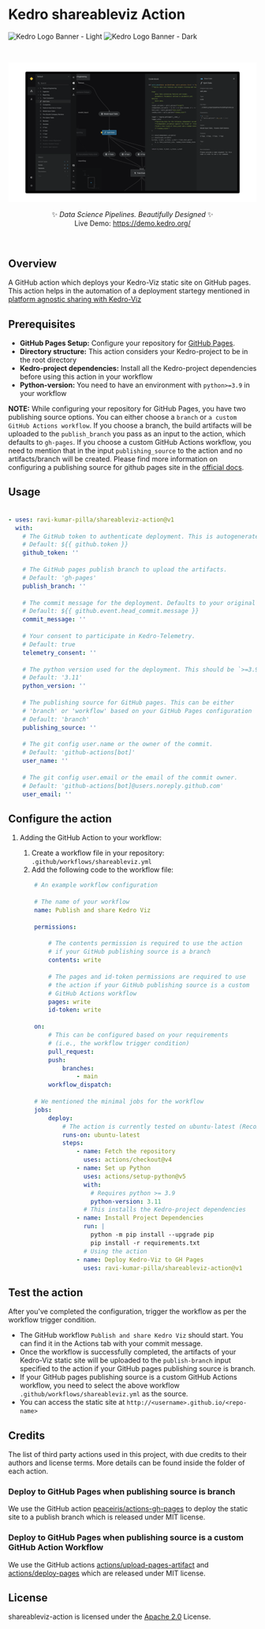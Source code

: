 # Kedro shareableviz Action

![Kedro Logo Banner - Light](https://raw.githubusercontent.com/kedro-org/kedro/main/.github/demo-dark.png#gh-dark-mode-only)
![Kedro Logo Banner - Dark](https://raw.githubusercontent.com/kedro-org/kedro/main/.github/demo-light.png#gh-light-mode-only)

<br />
<p align="center">

![Kedro-Viz Pipeline Visualisation](https://raw.githubusercontent.com/kedro-org/kedro-viz/main/.github/img/banner.png)

</p>

<p align="center">
✨ <em> Data Science Pipelines. Beautifully Designed</em> ✨
<br />
Live Demo: <a href="https://demo.kedro.org/" target="_blank">https://demo.kedro.org/</a>
</p>

<br />

## Overview

A GitHub action which deploys your Kedro-Viz static site on GitHub pages. This action helps in the automation of a deployment startegy mentioned in [platform agnostic sharing with Kedro-Viz](https://docs.kedro.org/projects/kedro-viz/en/v8.0.1/platform_agnostic_sharing_with_kedro_viz.html#static-website-hosting-platforms-such-as-github-pages)

## Prerequisites

- **GitHub Pages Setup:** Configure your repository for [GitHub Pages](https://docs.github.com/en/pages/quickstart).
- **Directory structure:** This action considers your Kedro-project to be in the root directory
- **Kedro-project dependencies:** Install all the Kedro-project dependencies before using this action in your workflow
- **Python-version:** You need to have an environment with `python>=3.9` in your workflow

**NOTE:** While configuring your repository for GitHub Pages, you have two publishing source options. You can either choose a `branch` or `a custom GitHub Actions workflow`. If you choose a branch, the build artifacts will be uploaded to the `publish_branch` you pass as an input to the action, which defaults to `gh-pages`. If you choose a custom GitHub Actions workflow, you need to mention that in the input `publishing_source` to the action and no artifacts/branch will be created. Please find more information on configuring a publishing source for github pages site in the [official docs](https://docs.github.com/en/pages/getting-started-with-github-pages/configuring-a-publishing-source-for-your-github-pages-site).


## Usage

```yaml

- uses: ravi-kumar-pilla/shareableviz-action@v1
  with:
    # The GitHub token to authenticate deployment. This is autogenerated by the action.
    # Default: ${{ github.token }}
    github_token: ''

    # The GitHub pages publish branch to upload the artifacts.
    # Default: 'gh-pages'
    publish_branch: ''

    # The commit message for the deployment. Defaults to your original commit message.
    # Default: ${{ github.event.head_commit.message }}
    commit_message: ''

    # Your consent to participate in Kedro-Telemetry.
    # Default: true
    telemetry_consent: ''

    # The python version used for the deployment. This should be `>=3.9`
    # Default: '3.11'
    python_version: ''

    # The publishing source for GitHub pages. This can be either 
    # 'branch' or 'workflow' based on your GitHub Pages configuration
    # Default: 'branch'
    publishing_source: ''
    
    # The git config user.name or the owner of the commit.
    # Default: 'github-actions[bot]'
    user_name: ''

    # The git config user.email or the email of the commit owner.
    # Default: 'github-actions[bot]@users.noreply.github.com'
    user_email: ''

```

## Configure the action

1. Adding the GitHub Action to your workflow:

   1. Create a workflow file in your repository: `.github/workflows/shareableviz.yml`
   2. Add the following code to the workflow file:

    ```yaml
        # An example workflow configuration

        # The name of your workflow
        name: Publish and share Kedro Viz 
        
        permissions:
            
            # The contents permission is required to use the action 
            # if your GitHub publishing source is a branch
            contents: write 
            
            # The pages and id-token permissions are required to use 
            # the action if your GitHub publishing source is a custom 
            # GitHub Actions workflow
            pages: write 
            id-token: write
        
        on: 
            # This can be configured based on your requirements 
            # (i.e., the workflow trigger condition)
            pull_request:
            push:
                branches:
                    - main
            workflow_dispatch:

        # We mentioned the minimal jobs for the workflow
        jobs: 
            deploy:
                # The action is currently tested on ubuntu-latest (Recommended)
                runs-on: ubuntu-latest 
                steps:
                    - name: Fetch the repository
                      uses: actions/checkout@v4
                    - name: Set up Python
                      uses: actions/setup-python@v5
                      with:
                        # Requires python >= 3.9
                        python-version: 3.11 
                      # This installs the Kedro-project dependencies
                    - name: Install Project Dependencies
                      run: |
                        python -m pip install --upgrade pip
                        pip install -r requirements.txt
                      # Using the action
                    - name: Deploy Kedro-Viz to GH Pages 
                      uses: ravi-kumar-pilla/shareableviz-action@v1     
    ```

## Test the action

After you've completed the configuration, trigger the workflow as per the workflow trigger condition.

- The GitHub workflow `Publish and share Kedro Viz` should start. You can find it in the Actions tab with your commit message.
- Once the workflow is successfully completed, the artifacts of your Kedro-Viz static site will be uploaded to the `publish-branch` input specified to the action if your GitHub pages publishing source is branch.
- If your GitHub pages publishing source is a custom GitHub Actions workflow, you need to select the above workflow `.github/workflows/shareableviz.yml` as the source.
- You can access the static site at `http://<username>.github.io/<repo-name>`

## Credits

The list of third party actions used in this project, with due credits to their authors and license terms. More details can be found inside the folder of each action.

### Deploy to GitHub Pages when publishing source is branch

We use the GitHub action [peaceiris/actions-gh-pages](https://github.com/peaceiris/actions-gh-pages) to deploy the static site to a publish branch which is released under MIT license.

### Deploy to GitHub Pages when publishing source is a custom GitHub Action Workflow

We use the GitHub actions [actions/upload-pages-artifact](https://github.com/actions/upload-pages-artifact) and [actions/deploy-pages](https://github.com/actions/deploy-pages) which are released under MIT license.

## License

shareableviz-action is licensed under the [Apache 2.0](https://github.com/ravi-kumar-pilla/shareableviz-action/blob/main/LICENSE.md) License.